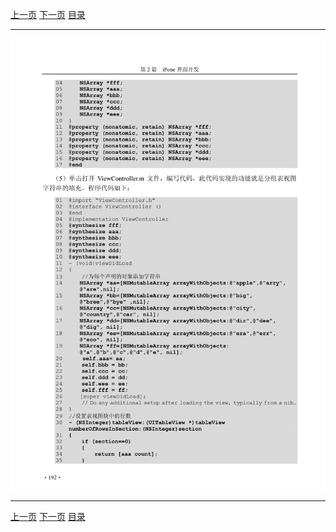 [上一页](203.md) [下一页](205.md) [目录](../README.md)

***

![204](../images/204.png)

***

[上一页](203.md) [下一页](205.md) [目录](../README.md)